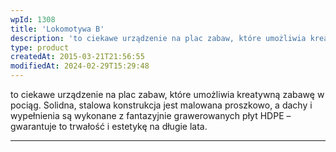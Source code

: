 ```yaml
---
wpId: 1308
title: 'Lokomotywa B'
description: 'to ciekawe urządzenie na plac zabaw, które umożliwia kreatywną zabawę w pociąg. Solidna, stalowa konstrukcja jest malowana proszkowo, a dachy i wypełnienia są wykonane z fantazyjnie grawerowanych płyt HDPE – gwarantuje to trwałość i estetykę na długie lata.'
type: product
createdAt: 2015-03-21T21:56:55
modifiedAt: 2024-02-29T15:29:48
---
```



to ciekawe urządzenie na plac zabaw, które umożliwia kreatywną zabawę w pociąg. Solidna, stalowa konstrukcja jest malowana proszkowo, a dachy i wypełnienia są wykonane z fantazyjnie grawerowanych płyt HDPE – gwarantuje to trwałość i estetykę na długie lata.

* * *